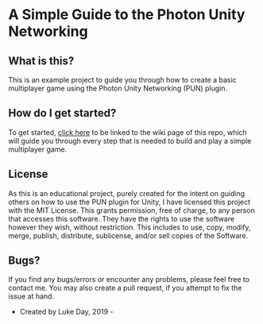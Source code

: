 # A Simple Guide to the Photon Unity Networking

## What is this?
This is an example project to guide you through how to create a basic multiplayer game using the Photon Unity Networking (PUN) plugin.

## How do I get started?
To get started, [click here](https://github.com/dayluke/photon-unity-networking-example/wiki) to be linked to the wiki page of this repo, which will guide you through every step that is needed to build and play a simple multiplayer game.

## License
As this is an educational project, purely created for the intent on guiding others on how to use the PUN plugin for Unity, I have licensed this project with the MIT License. This grants permission, free of charge, to any person that accesses this software. They have the rights to use the software however they wish, without restriction. This includes to use, copy, modify, merge, publish, distribute, sublicense, and/or sell copies of the Software.

## Bugs?
If you find any bugs/errors or encounter any problems, please feel free to contact me. You may also create a pull request, if you attempt to fix the issue at hand.

 - Created by Luke Day, 2019 - 
